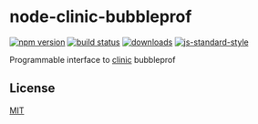 # node-clinic-bubbleprof
[![npm version][2]][3] [![build status][4]][5]
[![downloads][8]][9] [![js-standard-style][10]][11]

Programmable interface to [clinic][12] bubbleprof

## License
[MIT](https://tldrlegal.com/license/mit-license)

[0]: https://img.shields.io/badge/stability-experimental-orange.svg?style=flat-square
[1]: https://nodejs.org/api/documentation.html#documentation_stability_index
[2]: https://img.shields.io/npm/v/node-clinic-bubbleprof.svg?style=flat-square
[3]: https://npmjs.org/package/node-clinic-bubbleprof
[4]: https://img.shields.io/travis/nearform/node-clinic-bubbleprof/master.svg?style=flat-square
[5]: https://travis-ci.org/nearform/node-clinic-bubbleprof
[6]: https://img.shields.io/codecov/c/github/nearform/node-clinic-bubbleprof/master.svg?style=flat-square
[7]: https://codecov.io/github/nearform/node-clinic-bubbleprof
[8]: http://img.shields.io/npm/dm/node-clinic-bubbleprof.svg?style=flat-square
[9]: https://npmjs.org/package/node-clinic-bubbleprof
[10]: https://img.shields.io/badge/code%20style-standard-brightgreen.svg?style=flat-square
[11]: https://github.com/feross/standard
[12]: https://github.com/nearform/node-clinic
